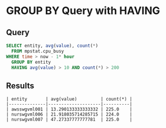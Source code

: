# GROUP BY Query with HAVING

## Query

```sql
SELECT entity, avg(value), count(*) 
  FROM mpstat.cpu_busy 
WHERE time > now - 1* hour 
  GROUP BY entity 
  HAVING avg(value) > 10 AND count(*) > 200
```

## Results

```ls
| entity       | avg(value)         | count(*) | 
|--------------|--------------------|----------| 
| awsswgvml001 | 13.290133333333332 | 225.0    | 
| nurswgvml006 | 21.918035714285715 | 224.0    | 
| nurswgvml007 | 47.27337777777781  | 225.0    | 
```
